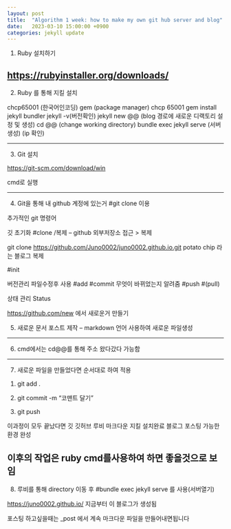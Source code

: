```yaml
---
layout: post
title:  "Algorithm 1 week: how to make my own git hub server and blog"
date:   2023-03-10 15:00:00 +0900
categories: jekyll update
---
```

1.	Ruby 설치하기 

https://rubyinstaller.org/downloads/
---

2.	Ruby 를 통해 지킬 설치

chcp65001   (한국어인코딩)
gem (package manager)
chcp 65001 
gem install jekyll bundler
jekyll -v(버전확인)
jekyll new @@ (blog 경로에 새로운 디랙토리 설정 및 생성)
cd @@ (change working directory)
bundle exec jekyll serve (서버생성) (ip 확인) 

---

3.	Git 설치

https://git-scm.com/download/win

cmd로 실행

---

4.	Git을 통해 내 github 계정에 있는거 #git clone 이용

추가적인 git 명령어

깃 초기화
#clone /복제 – github 외부저장소 접근 > 복제

git clone https://github.com/Juno0002/juno0002.github.io.git potato chip 라는 블로그 복제

#init

버전관리
파일수정후 사용
#add
#commit 무엇이 바뀌었는지 알려줌
#push
#(pull)

상태 관리
Status

https://github.com/new
에서 새로운거 만들기


5.	새로운 문서 포스트 제작 – markdown 언어 사용하여 새로운 파일생성
---

6.	cmd에서는 cd@@를 통해 주소 왔다갔다 가능함
---

7.	새로운 파일을 만들었다면 순서대로 하여 적용

1) git add .

2) git commit -m “코맨트 달기”

3) git push

이과정이 모두 끝났다면 깃 깃허브 루비 마크다운 지킬 설치완료 블로그 포스팅 가능한 환경 완성 

이후의 작업은 ruby cmd를사용하여 하면 좋을것으로 보임
---

8.	루비를 통해 directory 이동 후 #bundle exec jekyll serve 를 사용(서버열기)

https://juno0002.github.io/ 지금부터 이 블로그가 생성됨

포스팅 하고싶을때는 _post 에서 계속 마크다운 파일을 만들어내면됩니다
